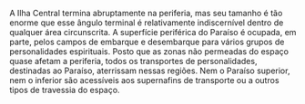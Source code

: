 ﻿A Ilha Central termina abruptamente na periferia, mas seu tamanho é tão enorme que esse ângulo terminal é relativamente indiscernível dentro de qualquer área circunscrita. A superfície periférica do Paraíso é ocupada, em parte, pelos campos de embarque e desembarque para vários grupos de personalidades espirituais. Posto que as zonas não permeadas do espaço quase afetam a periferia, todos os transportes de personalidades, destinadas ao Paraíso, aterrissam nessas regiões. Nem o Paraíso superior, nem o inferior são acessíveis aos supernafins de transporte ou a outros tipos de travessia do espaço.<BR>